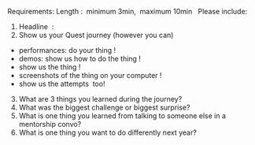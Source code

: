 Requirements:
Length :  minimum 3min,  maximum 10min
  Please include:
1. Headline  :
2. Show us your Quest journey (however you can) 
- performances: do your thing !
- demos: show us how to do the thing !
- show us the thing !
- screenshots of the thing on your computer !
- show us the attempts  too!
3. What are 3 things you learned during the journey?  
4. What was the biggest challenge or biggest surprise?   
5. What is one thing you learned from talking to someone else in a mentorship convo?  
6. What is one thing you want to do differently next year?


